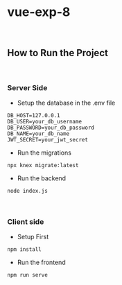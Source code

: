 # vue-exp-8

<br>

## How to Run the Project

<br>

### Server Side
- Setup the database in the .env file
```
DB_HOST=127.0.0.1
DB_USER=your_db_username
DB_PASSWORD=your_db_password
DB_NAME=your_db_name
JWT_SECRET=your_jwt_secret
```

- Run the migrations
```
npx knex migrate:latest
```

- Run the backend
```
node index.js
```

<br>

### Client side
- Setup First
```
npm install
```

- Run the frontend
```
npm run serve
```
